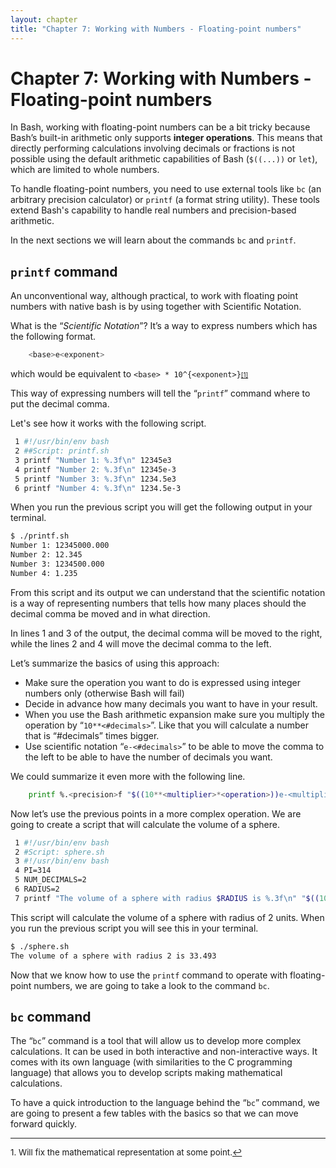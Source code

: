 ```yaml
---
layout: chapter
title: "Chapter 7: Working with Numbers - Floating-point numbers"
---
```


# Chapter 7: Working with Numbers - Floating-point numbers

In Bash, working with floating-point numbers can be a bit tricky because Bash’s built-in arithmetic only supports **integer operations**. This means that directly performing calculations involving decimals or fractions is not possible using the default arithmetic capabilities of Bash (`$((...))` or `let`), which are limited to whole numbers.

To handle floating-point numbers, you need to use external tools like `bc` (an arbitrary precision calculator) or `printf` (a format string utility). These tools extend Bash's capability to handle real numbers and precision-based arithmetic.

In the next sections we will learn about the commands `bc` and `printf`.


## `printf` command
An unconventional way, although practical, to work with floating point numbers with native bash is by using together with Scientific Notation.

What is the “*Scientific Notation*”? It’s a way to express numbers which has the following format.

```bash
    <base>e<exponent>
```

which would be equivalent to `<base> * 10^{<exponent>}`<a id="footnote-1-ref" href="#footnote-1" style="font-size:x-small">[1]</a>

This way of expressing numbers will tell the “`printf`” command where to put the decimal comma.

Let's see how it works with the following script.

```bash
 1 #!/usr/bin/env bash
 2 ##Script: printf.sh
 3 printf "Number 1: %.3f\n" 12345e3
 4 printf "Number 2: %.3f\n" 12345e-3
 5 printf "Number 3: %.3f\n" 1234.5e3
 6 printf "Number 4: %.3f\n" 1234.5e-3
```

When you run the previous script you will get the following output in your terminal.

```txt
$ ./printf.sh
Number 1: 12345000.000
Number 2: 12.345
Number 3: 1234500.000
Number 4: 1.235
```

From this script and its output we can understand that the scientific notation is a way of representing numbers that tells how many places should the decimal comma be moved and in what direction.

In lines 1 and 3 of the output, the decimal comma will be moved to the right, while the lines 2 and 4 will move the decimal comma to the left.

Let’s summarize the basics of using this approach:
* Make sure the operation you want to do is expressed using integer numbers only (otherwise Bash will fail)
* Decide in advance how many decimals you want to have in your result.
* When you use the Bash arithmetic expansion make sure you multiply the operation by “`10**<#decimals>`”. Like that you will calculate a number that is “#decimals” times bigger.
* Use scientific notation “`e-<#decimals>`” to be able to move the comma to the left to be able to have the number of decimals you want.

We could summarize it even more with the following line.

```bash
    printf %.<precision>f "$((10**<multiplier>*<operation>))e-<multiplier>”
```

Now let’s use the previous points in a more complex operation. We are going to create a script that will calculate the volume of a sphere.

```bash
 1 #!/usr/bin/env bash
 2 #Script: sphere.sh
 3 #!/usr/bin/env bash
 4 PI=314
 5 NUM_DECIMALS=2
 6 RADIUS=2
 7 printf "The volume of a sphere with radius $RADIUS is %.3f\n" "$((10**$NUM_DECIMALS * $PI * $RADIUS**3 * 4 / 3))e-$(($NUM_DECIMALS*2))"
```

This script will calculate the volume of a sphere with radius of 2 units. When you run the previous script you will see this in your terminal.

```txt
$ ./sphere.sh
The volume of a sphere with radius 2 is 33.493
```

Now that we know how to use the `printf` command to operate with floating-point numbers, we are going to take a look to the command `bc`.

## `bc` command

The “`bc`” command is a tool that will allow us to develop more complex calculations. It can be used in both interactive and non-interactive ways. It comes with its own language (with similarities to the C programming language) that allows you to develop scripts making mathematical calculations.

To have a quick introduction to the language behind the “`bc`” command, we are going to present a few tables with the basics so that we can move forward quickly.

<hr style="width:100%;text-align:center;margin-left:0;margin-bottom:10px;">

<p id="footnote-1" style="font-size:10pt">
1. Will fix the mathematical representation at some point.<a href="#footnote-1-ref">&#8617;</a>
</p>


